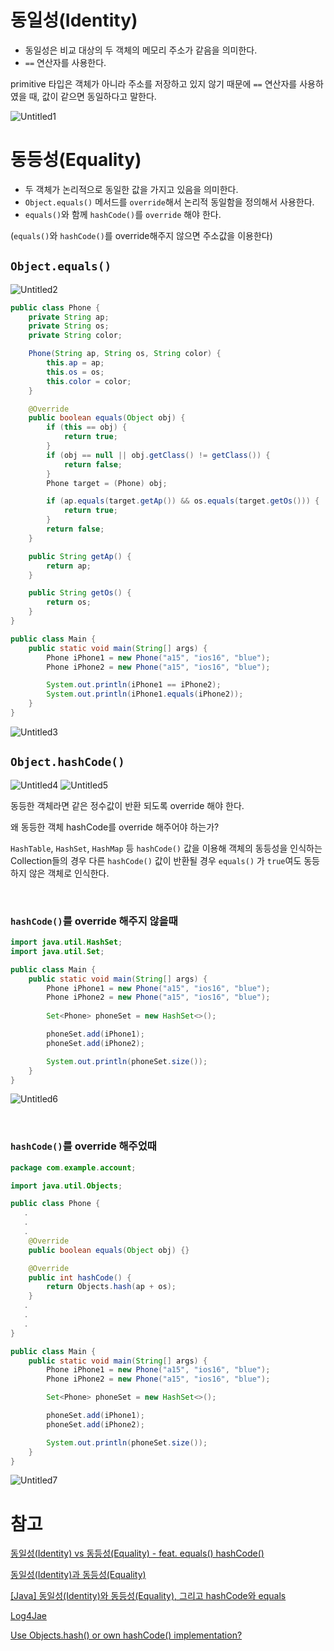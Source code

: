 # 동일성(Identity)

- 동일성은 비교 대상의 두 객체의 메모리 주소가 같음을 의미한다.
- `==` 연산자를 사용한다.

primitive 타입은 객체가 아니라 주소를 저장하고 있지 않기 때문에
`==` 연산자를 사용하였을 때, 값이 같으면 동일하다고 말한다.

![Untitled1](https://user-images.githubusercontent.com/86050295/207330313-defe7f84-0f2b-4a2b-aa9f-2617ae3c7661.png)

# 동등성(Equality)

- 두 객체가 논리적으로 동일한 값을 가지고 있음을 의미한다.
- `Object.equals()` 메서드를 `override`해서 논리적 동일함을 정의해서 사용한다.
- `equals()`와 함께 `hashCode()`를 `override` 해야 한다.

(`equals()`와 `hashCode()`를 override해주지 않으면 주소값을 이용한다)

## `Object.equals()`

![Untitled2](https://user-images.githubusercontent.com/86050295/207330745-c6ee7f0a-d804-4e24-86af-ddc2639343d5.png)



```java
public class Phone {
    private String ap;
    private String os;
    private String color;

    Phone(String ap, String os, String color) {
        this.ap = ap;
        this.os = os;
        this.color = color;
    }

    @Override
    public boolean equals(Object obj) {
        if (this == obj) {
            return true;
        }
        if (obj == null || obj.getClass() != getClass()) {
            return false;
        }
        Phone target = (Phone) obj;

        if (ap.equals(target.getAp()) && os.equals(target.getOs())) {
            return true;
        }
        return false;
    }

    public String getAp() {
        return ap;
    }

    public String getOs() {
        return os;
    }
}
```

```java
public class Main {
    public static void main(String[] args) {
        Phone iPhone1 = new Phone("a15", "ios16", "blue");
        Phone iPhone2 = new Phone("a15", "ios16", "blue");

        System.out.println(iPhone1 == iPhone2);
        System.out.println(iPhone1.equals(iPhone2));
    }
}
```
![Untitled3](https://user-images.githubusercontent.com/86050295/207331302-8a34cf89-e317-4da2-88d2-45d2893e8de0.png)


## `Object.hashCode()`

![Untitled4](https://user-images.githubusercontent.com/86050295/207331914-aa940b51-76c7-4d6b-8fbf-ab1c0d14720f.png)
![Untitled5](https://user-images.githubusercontent.com/86050295/207332130-fac56a43-9ba8-42a5-9b3e-b6b6c0a8f37b.png)




동등한 객체라면 같은 정수값이 반환 되도록 override 해야 한다.

왜 동등한 객체 hashCode를 override 해주어야 하는가?

`HashTable`, `HashSet`, `HashMap` 등 `hashCode()` 값을 이용해 객체의 동등성을 인식하는
Collection들의 경우 다른 `hashCode()` 값이 반환될 경우 `equals()` 가 `true`여도 
동등하지 않은 객체로 인식한다.

<br>

### `hashCode()`를 override 해주지 않을때

```java
import java.util.HashSet;
import java.util.Set;

public class Main {
    public static void main(String[] args) {
        Phone iPhone1 = new Phone("a15", "ios16", "blue");
        Phone iPhone2 = new Phone("a15", "ios16", "blue");
  
        Set<Phone> phoneSet = new HashSet<>();

        phoneSet.add(iPhone1);
        phoneSet.add(iPhone2);

        System.out.println(phoneSet.size());
    }
}
```

![Untitled6](https://user-images.githubusercontent.com/86050295/207332257-ba636900-24c1-4ca9-87ac-c231dfd278a0.png)

<br>


### `hashCode()`를 override 해주었때

```java
package com.example.account;

import java.util.Objects;

public class Phone {
   .
   .
   .
    @Override
    public boolean equals(Object obj) {}

    @Override
    public int hashCode() {
        return Objects.hash(ap + os);
    }
   .
   .
   .
}
```

```java
public class Main {
    public static void main(String[] args) {
        Phone iPhone1 = new Phone("a15", "ios16", "blue");
        Phone iPhone2 = new Phone("a15", "ios16", "blue");

        Set<Phone> phoneSet = new HashSet<>();

        phoneSet.add(iPhone1);
        phoneSet.add(iPhone2);

        System.out.println(phoneSet.size());
    }
}
```

![Untitled7](https://user-images.githubusercontent.com/86050295/207332377-e50d4ec0-1c26-4c88-9b2c-4c759732ef46.png)


# 참고

[동일성(Identity) vs 동등성(Equality) - feat. equals() hashCode()](https://creampuffy.tistory.com/140)

[동일성(Identity)과 동등성(Equality)](https://hudi.blog/identity-vs-equality/)

[[Java] 동일성(Identity)와 동등성(Equality), 그리고 hashCode와 equals](https://limdevbasic.tistory.com/24)

[Log4Jae](https://jhyonhyon.tistory.com/37)

[](https://www.baeldung.com/java-hashcode)

[Use Objects.hash() or own hashCode() implementation?](https://stackoverflow.com/questions/45832458/use-objects-hash-or-own-hashcode-implementation)
